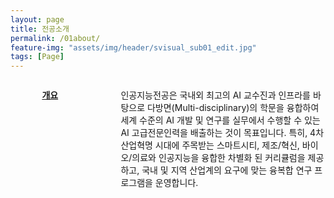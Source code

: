```yaml
---
layout: page
title: 전공소개
permalink: /01about/
feature-img: "assets/img/header/svisual_sub01_edit.jpg"
tags: [Page]
---
```



<div align="left" style="min-height: 100%; position: relative; clear:both; margin-bottom: 20px;">
<p style="float: left; margin-left: 10%; width: 20%;">
<u><b>개요</b></u>
</p>

<p style="float: right; width: 65%; margin-bottom: 25px;">
인공지능전공은 국내외 최고의 AI 교수진과 인프라를 바탕으로 다방면(Multi-disciplinary)의 학문을 융합하여 세계 수준의 AI 개발 및 연구를 실무에서 수행할 수 있는 AI 고급전문인력을 배출하는 것이 목표입니다. 특히, 4차 산업혁명 시대에 주목받는 스마트시티, 제조/혁신, 바이오/의료와 인공지능을 융합한 차별화 된 커리큘럼을 제공하고, 국내 및 지역 산업계의 요구에 맞는 융복합 연구 프로그램을 운영합니다.
</p>
</div>



<div align="left" style="min-height: 100%; position: relative; clear:both;">
<p style="float: left; margin-left: 10%; width: 20%;">
<u><b>비전</b></u>
</p>

<p style="float: right; width: 65%; margin-bottom: 25px;">
실무형 고급 인공지능 융합 혁신 인재 양성
</p>
</div>


<div align="left" style="min-height: 100%; position: relative; clear:both;">
<p style="float: left; margin-left: 10%; width: 20%;">
<u><b>전공분야의 특성화</b></u>
</p>

<div style="float: right; width: 65%; margin-bottom: 25px;">
<ul>
<li> 융합 산학공동 교육 트랙 제공: AI-창업, AI-산학연계, AI-산학협력 </li>
<li> 인공지능 특화 교육과정 제공 </li>
<li> 핵심 AI연구분야와 유기적 연결을 통한 시너지 확보 </li>
<li> 학생들의 진로를 고려한 개인 맞춤형 프로젝트 과목 제공 </li>
</ul>
</div>
</div>



<div align="left" style="min-height: 100%; position: relative; clear:both;">
<p style="float: left; margin-left: 10%; width: 20%;">
<u><b>중점 연구 분야</b></u>
</p>

<div style="float: right; width: 65%; margin-bottom: 25px;">
<ul>
<li> ML theory </li>
<ul>
<li> 인공지능 최적화 </li>
<li> 인공지능 경량화 </li>
<li> 학습데이터 최적화 </li>
<li> 효율적인 인공지능 </li>
<li> 인간-AI 상호작용 </li>
</ul>
<li> Vision & Imaging </li>
<ul>
<li> 시각 인지 및 영상처리 </li>
<li> 실시간 딥러닝 네트워크 </li>
<li> 약지도 학습 </li>
<li> 영상 역문제 </li>
<li> 의료영상 분석 </li>
</ul>
<li> AI Robotics </li>
<ul>
<li> 로봇 자동화 </li>
<li> 수술로봇 비전시스템 </li>
<li> 비정형 데이터 분석 </li>
<li> 엣지컴퓨팅 </li>
<li> 개인 맞춤형 서비스 </li>
</ul>
<li> AI System </li>
<ul>
<li> 기계학습 기반 데이터 복구 </li>
<li> 인공지능 가속기 설계 </li>
<li> 실시간 학습 및 추론 </li>
<li> 사이버물리 시스템 </li>
<li> 뇌 인터페이스 </li>
</ul>
<li> 응용분야 </li>
<ul>
<li> 바이오/의료 </li>
<li> 제조/산업 </li>
<li> 스마트시티 </li>
</ul>
</ul>
</div>
</div>
